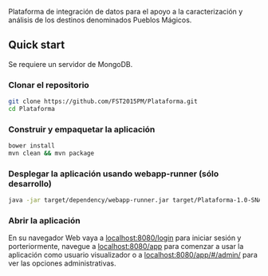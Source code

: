 Plataforma de integración de datos para el apoyo a la caracterización y análisis de los destinos denominados Pueblos Mágicos.

## Quick start
Se requiere un servidor de MongoDB.

### Clonar el repositorio
````sh
git clone https://github.com/FST2015PM/Plataforma.git
cd Plataforma
````

### Construir y empaquetar la aplicación
````sh
bower install
mvn clean && mvn package
````

### Desplegar la aplicación usando webapp-runner (sólo desarrollo)

````sh
java -jar target/dependency/webapp-runner.jar target/Plataforma-1.0-SNAPSHOT.war
````

### Abrir la aplicación
En su navegador Web vaya a [localhost:8080/login](localhost:8080/login) para iniciar sesión y porteriormente, navegue a [localhost:8080/app](localhost:8080/app) para comenzar a usar la aplicación como usuario visualizador o a [localhost:8080/app/#/admin/](localhost:8080/app/#/admin/) para ver las opciones administrativas.
